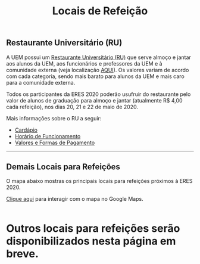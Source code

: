 ﻿---
layout: page-fullwidth
title: "Locais de Refeição"
#meta_title: "Duvidas? Entre em contato conosco"
subheadline: ""
#teaser: "Entre em contato conosco pelo e-mail #eres2020.uem@gmail.com"
permalink: "/refeicoes/"
header:
   image_fullwidth: banner_eres2020.png
---

<h2>Restaurante Universitário (RU)</h2>

A UEM possui um <a href="http://www.ru.uem.br" target="_blank">Restaurante Universitário (RU)</a> que serve almoço e jantar aos alunos da UEM, aos funcionários e professores da UEM e à comunidade externa (veja localização <a href="https://eres2020.github.io/como_chegar" target="_blank">AQUI</a>). Os valores variam de acordo com cada categoria, sendo mais barato para alunos da UEM e mais caro para a comunidade externa.

Todos os participantes da ERES 2020 poderão usufruir do restaurante pelo valor de alunos de graduação para almoço e jantar (atualmente R$ 4,00 cada refeição), nos dias 20, 21 e 22 de maio de 2020.

Mais informações sobre o RU a seguir:

<ul>
	<li><a href="http://www.ru.uem.br/cardapio-1" target="_blank">Cardápio</a></li>
	<li><a href="http://www.ru.uem.br/copy_of_funcionamento" target="_blank">Horário de Funcionamento</a></li>
	<li><a href="http://www.ru.uem.br" target="_blank">Valores e Formas de Pagamento</a></li>
</ul>

<hr>

<h2>Demais Locais para Refeições</h2>

O mapa abaixo mostras os principais locais para refeições próximos à ERES 2020. 

<a href="https://www.google.com/maps/search/Restaurantes/@-23.4111414,-51.9402199,16.08z/data=!4m8!2m7!3m6!1sRestaurantes!2sBloco+C56+-+Vila+Esperanca,+Maring%C3%A1+-+PR,+87035-510!3s0x94ecd132a8d9ea27:0x8a04c17be315d09d!4m2!1d-51.9363427!2d-23.405659" target="_blank">Clique aqui</a> para interagir com o mapa no Google Maps.

<div class="row t30">	
	<img src="{{ site.urlimg }}mapa_restaurantes.png" alt="" align="center">
</div><!-- /.row -->



<h1>Outros locais para refeições serão disponibilizados nesta página em breve.</h1>

<div class="row t30">	
	<img src="{{ site.urlimg }}promocao_apoio_logos.png" alt="" align="center">
</div><!-- /.row -->












